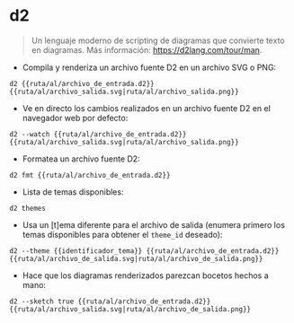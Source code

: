 # d2

> Un lenguaje moderno de scripting de diagramas que convierte texto en diagramas.
> Más información: <https://d2lang.com/tour/man>.

- Compila y renderiza un archivo fuente D2 en un archivo SVG o PNG:

`d2 {{ruta/al/archivo_de_entrada.d2}} {{ruta/al/archivo_salida.svg|ruta/al/archivo_salida.png}}`

- Ve en directo los cambios realizados en un archivo fuente D2 en el navegador web por defecto:

`d2 --watch {{ruta/al/archivo_de_entrada.d2}} {{ruta/al/archivo_salida.svg|ruta/al/archivo_salida.png}}`

- Formatea un archivo fuente D2:

`d2 fmt {{ruta/al/archivo_de_entrada.d2}}`

- Lista de temas disponibles:

`d2 themes`

- Usa un [t]ema diferente para el archivo de salida (enumera primero los temas disponibles para obtener el `theme_id` deseado):

`d2 --theme {{identificador_tema}} {{ruta/al/archivo_de_entrada.d2}} {{ruta/al/archivo_de_salida.svg|ruta/al/archivo_de_salida.png}}`

- Hace que los diagramas renderizados parezcan bocetos hechos a mano:

`d2 --sketch true {{ruta/al/archivo_de_entrada.d2}} {{ruta/al/archivo_salida.svg|ruta/al/archivo_de_salida.png}}`
